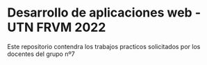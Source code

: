 # Desarrollo de aplicaciones web - UTN FRVM 2022

Este repositorio contendra los trabajos practicos solicitados por los docentes del grupo nº7
